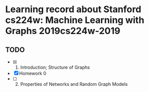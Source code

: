 # Learning record about Stanford cs224w: Machine Learning with Graphs 2019cs224w-2019

## TODO
 - [x] 1. Introduction; Structure of Graphs
 - [x] Homework 0
 - [ ] 2. Properties of Networks and Random Graph Models